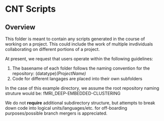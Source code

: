 # CNT Scripts

## Overview
This folder is meant to contain any scripts generated in the course of working on a project. This could include the work of multiple invdividuals collaborating on different portions of a project.

At present, we request that users operate within the following guidelines:

1. The basename of each folder follows the naming convention for the repository: (datatype)_(ProjectName)_
2. Code for different langages are placed into their own subfolders

In the case of this example directory, we assume the root repository naming struture would be: fMRI_DEEP-EMBEDDED-CLUSTERING

We do not **require** additional subdirectory structure, but attempts to break down code into logical units/languages/etc. for off-boarding purposes/possible branch mergers is appreciated. 
